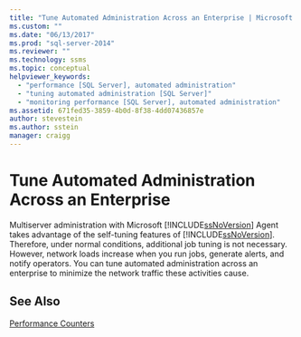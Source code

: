 ```yaml
---
title: "Tune Automated Administration Across an Enterprise | Microsoft Docs"
ms.custom: ""
ms.date: "06/13/2017"
ms.prod: "sql-server-2014"
ms.reviewer: ""
ms.technology: ssms
ms.topic: conceptual
helpviewer_keywords: 
  - "performance [SQL Server], automated administration"
  - "tuning automated administration [SQL Server]"
  - "monitoring performance [SQL Server], automated administration"
ms.assetid: 671fed35-3859-4b0d-8f38-4dd07436857e
author: stevestein
ms.author: sstein
manager: craigg
---
```

# Tune Automated Administration Across an Enterprise
  Multiserver administration with Microsoft [!INCLUDE[ssNoVersion](../../includes/ssnoversion-md.md)] Agent takes advantage of the self-tuning features of [!INCLUDE[ssNoVersion](../../includes/ssnoversion-md.md)]. Therefore, under normal conditions, additional job tuning is not necessary. However, network loads increase when you run jobs, generate alerts, and notify operators. You can tune automated administration across an enterprise to minimize the network traffic these activities cause.  
  
## See Also  
 [Performance Counters](../../integration-services/performance/performance-counters.md)  
  
  
